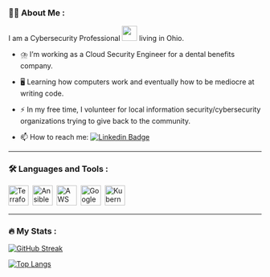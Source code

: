### :man_technologist: About Me :
I am a Cybersecurity Professional <img src="https://media.giphy.com/media/WUlplcMpOCEmTGBtBW/giphy.gif" width="30"> living in Ohio.

- :cloud_with_lightning_and_rain: I’m working as a Cloud Security Engineer for a dental benefits company.

- :desktop_computer: Learning how computers work and eventually how to be mediocre at writing code.

- :zap: In my free time, I volunteer for local information security/cybersecurity organizations trying to give back to the community.

- :mailbox: How to reach me: [![Linkedin Badge](https://img.shields.io/badge/-cloudmatt-blue?style=flat&logo=Linkedin&logoColor=white)](https://www.linkedin.com/in/cyber-morrison/)

---

### :hammer_and_wrench: Languages and Tools :
<div>
  <img src="https://cdn.icon-icons.com/icons2/2107/PNG/512/file_type_terraform_icon_130125.png" title="Terraform" alt="Terraform" width="40" height="40"/>&nbsp;
  <img src="https://b.thumbs.redditmedia.com/WmbHlRNHXOci-aUzBgHmKPMHRNvI2OtKF2XguHteO5A.png" title="Ansible" alt="Ansible" width="40" height="40"/>&nbsp;
  <img src="https://cdn.icon-icons.com/icons2/2107/PNG/512/file_type_aws_icon_130732.png" title="AWS" alt="AWS" width="40" height="40"/>&nbsp;
  <img src="https://cdn.icon-icons.com/icons2/2699/PNG/512/google_cloud_logo_icon_171058.png" title="Google Cloud" alt="Google Cloud" width="40" height="40"/>&nbsp;
  <img src="https://cdn.icon-icons.com/icons2/2699/PNG/512/kubernetes_logo_icon_168359.png" title="Kubernetes" alt="Kubernetes width="40" height="40"/>
</div>

---

### :fire: My Stats :
[![GitHub Streak](http://github-readme-streak-stats.herokuapp.com?user=cloudmatt&theme=dark&background=000000)](https://git.io/streak-stats)
                                                                                                                                                
[![Top Langs](https://github-readme-stats.vercel.app/api/top-langs/?username=cloudmatt&layout=compact&theme=vision-friendly-dark)](https://github.com/anuraghazra/github-readme-stats)
